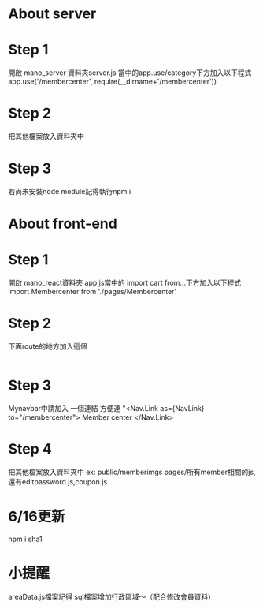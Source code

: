 # About server 
# Step 1
 開啟 mano_server 資料夾server.js 當中的app.use/category下方加入以下程式
 app.use('/membercenter', require(__dirname+'/membercenter'))
# Step 2
把其他檔案放入資料夾中
# Step 3 
若尚未安裝node module記得執行npm i 
# About front-end 
# Step 1
 開啟 mano_react資料夾 app.js當中的 import cart from...下方加入以下程式
 import Membercenter from './pages/Membercenter'
# Step 2
下面route的地方加入這個
<code><Route exact path="/membercenter">
              <Membercenter />
            </Route></code>
# Step 3
Mynavbar中請加入 一個連結 方便連
"<Nav.Link as={NavLink} to="/membercenter">
            Member center
          </Nav.Link>
# Step 4
把其他檔案放入資料夾中
ex:
public/memberimgs
pages/所有member相關的js,還有editpassword.js,coupon.js
# 6/16更新
npm i sha1
# 小提醒
areaData.js檔案記得
sql檔案增加行政區域～（配合修改會員資料）
